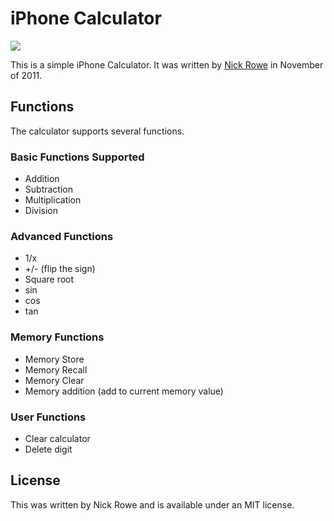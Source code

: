 # iPhone Calculator

![](http://dl.dropbox.com/u/59591/calc.png)

This is a simple iPhone Calculator.  It was written by [Nick Rowe](http://dcxn.com/) in November of 2011.

## Functions

The calculator supports several functions.

### Basic Functions Supported

- Addition
- Subtraction
- Multiplication
- Division

### Advanced Functions
- 1/x
- +/- (flip the sign)
- Square root
- sin
- cos
- tan

### Memory Functions
- Memory Store
- Memory Recall
- Memory Clear
- Memory addition (add to current memory value)

### User Functions
- Clear calculator
- Delete digit


## License

This was written by Nick Rowe and is available under an MIT license.